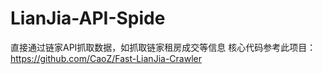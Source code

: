 # LianJia-API-Spide
直接通过链家API抓取数据，如抓取链家租房成交等信息
核心代码参考此项目：https://github.com/CaoZ/Fast-LianJia-Crawler


